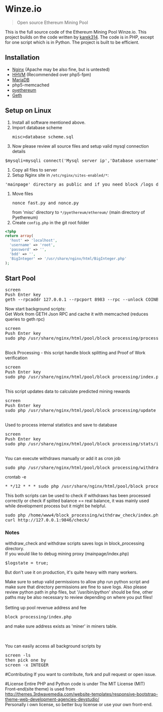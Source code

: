 # Winze.io
>  Open source Ethereum Mining Pool

This is the full source code of the Ethereum Mining Pool Winze.io. This project builds on the code written by [karek314](https://github.com/karek314). The code is in PHP, except for one script which is in Python. The project is built to be efficient.

## Installation
* [Nginx](https://www.digitalocean.com/community/tutorials/how-to-install-and-secure-phpmyadmin-with-nginx-on-an-ubuntu-14-04-server) (Apache may be also fine, but is untested)
* [HHVM](https://www.digitalocean.com/community/tutorials/how-to-install-hhvm-with-nginx-on-ubuntu-14-04) (Recommended over php5-fpm)
* [MariaDB](https://www.liquidweb.com/kb/how-to-install-mariadb-5-5-on-ubuntu-14-04-lts/)
* php5-memcached
* <a href="https://github.com/ethereum/pyethereum" target="_blank">pyethereum</a>
* <a href="https://github.com/ethereum/go-ethereum/releases" target="_blank">Geth</a><br>

## Setup on Linux
1. Install all software mentioned above.<br>
1. Import database scheme <pre>misc>database_scheme.sql</pre>
1. Now please review all source files and setup valid mysql connection details
<pre>$mysqli=mysqli_connect('Mysql_server_ip','Database_username','Database_password','Database_name') or die("Database Error");</pre>
1. Copy all files to server<br>
1. Setup Nginx site in `/etc/nginx/sites-enabled/*`:
<pre>'mainpage' directory as public and if you need block /logs directory 'block_processing' locally </pre>
1. Move files <pre>nonce_fast.py and nonce.py</pre> from 'misc' directory to `*/pyethereum/ethereum/` (main directory of Pyethereum)
1. Create `config.php` in the git root folder
```php
<?php
return array(
  'host' => 'localhost',
  'username' => 'root',
  'password' => '',
  'bdd' => '',
  'BigInteger' => '/usr/share/nginx/html/BigInteger.php'
);
```

## Start Pool
<pre>screen<br>Push Enter key<br>geth --rpcaddr 127.0.0.1 --rpcport 8983 --rpc --unlock COINBASE_ADDRESS</pre>

Now start background scripts:<br>
Get Work from GETH Json RPC and cache it with memcached (reduces queries to geth rpc)
<pre>screen<br>Push Enter key<br>sudo php /usr/share/nginx/html/pool/block_processing/process_work/index.php</pre>
<br>Block Processing - this script handle block splitting and Proof of Work verification
<pre>screen<br>Push Enter key<br>sudo php /usr/share/nginx/html/pool/block_processing/index.php</pre>
<br>This script updates data to calculate predicted mining rewards
<pre>screen<br>Push Enter key<br>sudo php /usr/share/nginx/html/pool/block_processing/update_calculator/index.php</pre>
<br>Used to process internal statistics and save to database
<pre>screen<br>Push Enter key<br>sudo php /usr/share/nginx/html/pool/block_processing/stats/index.php</pre>

<br>
You can execute withdraws manually or add it as cron job
<pre>sudo php /usr/share/nginx/html/pool/block_processing/withdraw/index.php</pre>

crontab -e
<pre>* */12 * * * sudo php /usr/share/nginx/html/pool/block_processing/withdraw/index.php</pre>

This both scripts can be used to check if withdraws has been processed correctly or check if splited balance == real balance, it was mainly used while development process but it might be helpful.
<pre>
sudo php /home/www4/block_processing/withdraw_check/index.php
curl http://127.0.0.1:9846/check/</pre>

### Notes
withdraw_check and withdraw scripts saves logs in block_processing directory.<br>
If you would like to debug mining proxy (mainpage/index.php)
<pre>$logstate = true;</pre>
But don't use it on production, it's quite heavy with many workers.<br>

Make sure to setup valid permissions to allow php run python script and make sure that directory permissions are fine to save logs.
Also please review python path in php files, but '/usr/bin/python' should be fine, other paths may be also necessary to review depending on where you put files!<br>
<br>
Setting up pool revenue address and fee<br>
<pre>block_processing/index.php</pre> and make sure address exists as 'miner' in miners table.

<br><br>
You can easily access all background scripts by
<pre>
screen -ls<br>then pick one by<br>screen -x INTEGER</pre>

#Contributing
If you want to contribute, fork and pull request or open issue.


#License
Entire PHP and Python code is under The MIT License (MIT)<br>
Front-end(site theme) is used from http://themes.3rdwavemedia.com/website-templates/responsive-bootstrap-theme-web-development-agencies-devstudio/<br>
Personally i own license, so better buy license or use your own front-end.
